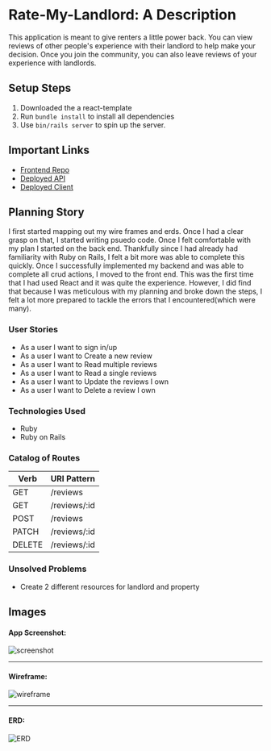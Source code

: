 # Rate-My-Landlord: A Description

This application is meant to give renters a little power back. You can view reviews of other people's experience with their landlord to help make your decision. Once you join the community, you can also leave reviews of your experience with landlords.

## Setup Steps

1. Downloaded the a react-template
1. Run `bundle install` to install all dependencies
1. Use `bin/rails server` to spin up the server.

## Important Links

- [Frontend Repo](https://github.com/aemarquina/landlord-app-client)
- [Deployed API](https://infinite-hamlet-62929.herokuapp.com/)
- [Deployed Client](https://aemarquina.github.io/landlord-app-front-end/.)

## Planning Story

I first started mapping out my wire frames and erds. Once I had a clear grasp on that, I started writing psuedo code. Once I felt comfortable with my plan I started on the back end. Thankfully since I had already had familiarity with Ruby on Rails, I felt a bit more was able to complete this quickly. Once I successfully implemented my backend and was able to complete all crud actions, I moved to the front end. This was the first time that I had used React and it was quite the experience. However, I did find that because I was meticulous with my planning and broke down the steps, I felt a lot more prepared to tackle the errors that I encountered(which were many). 

### User Stories

- As a user I want to sign in/up
- As a user I want to Create a new review
- As a user I want to Read multiple reviews
- As a user I want to Read a single reviews
- As a user I want to Update the reviews I own
- As a user I want to Delete a review I own

### Technologies Used

- Ruby
- Ruby on Rails

### Catalog of Routes

Verb         |	URI Pattern
------------ | -------------
GET | /reviews
GET | /reviews/:id
POST | /reviews
PATCH | /reviews/:id
DELETE | /reviews/:id

### Unsolved Problems

- Create 2 different resources for landlord and property


## Images

#### App Screenshot:
![screenshot](https://i.imgur.com/XPuA4ey.png)

---

#### Wireframe:
![wireframe](https://i.imgur.com/VSp3ilx.jpg)

---

#### ERD:
![ERD](https://i.imgur.com/10OeFlY.jpg)